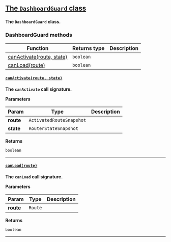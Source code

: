 <section id="main" data-note="AUTO-GENERATED CONTENT, DO NOT EDIT DIRECTLY!">

<h2><a name="dashboardguard" href="https://ngx-useful.lamnhan.com/content/reference/classes/dashboardguard.html"><p>The <code>DashboardGuard</code> class</p>
</a></h2>

**The `DashboardGuard` class.**

<h3><a name="dashboardguard-methods"><p>DashboardGuard methods</p>
</a></h3>

| Function                                                   | Returns type         | Description |
| ---------------------------------------------------------- | -------------------- | ----------- |
| [canActivate(route, state)](#dashboardguard-canactivate-0) | <code>boolean</code> |             |
| [canLoad(route)](#dashboardguard-canload-0)                | <code>boolean</code> |             |

<h4><a name="dashboardguard-canactivate-0" href="https://ngx-useful.lamnhan.com/content/reference/classes/dashboardguard.html#canactivate"><p><code>canActivate(route, state)</code></p>
</a></h4>

**The `canActivate` call signature.**

**Parameters**

| Param     | Type                                | Description |
| --------- | ----------------------------------- | ----------- |
| **route** | <code>ActivatedRouteSnapshot</code> |             |
| **state** | <code>RouterStateSnapshot</code>    |             |

**Returns**

<code>boolean</code>

---

<h4><a name="dashboardguard-canload-0" href="https://ngx-useful.lamnhan.com/content/reference/classes/dashboardguard.html#canload"><p><code>canLoad(route)</code></p>
</a></h4>

**The `canLoad` call signature.**

**Parameters**

| Param     | Type               | Description |
| --------- | ------------------ | ----------- |
| **route** | <code>Route</code> |             |

**Returns**

<code>boolean</code>

---

</section>

